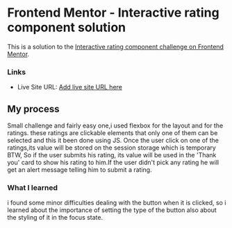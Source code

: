 # Frontend Mentor - Interactive rating component solution

This is a solution to the [Interactive rating component challenge on Frontend Mentor](https://www.frontendmentor.io/challenges/interactive-rating-component-koxpeBUmI).

### Links

- Live Site URL: [Add live site URL here](https://your-live-site-url.com)

## My process

Small challenge and fairly easy one,i used flexbox for the layout and for the ratings. these ratings are clickable elements that only one of them can be selected and this it been done using JS. Once the user click on one of the ratings,its value will be stored on the session storage which is temporary BTW, So if the user submits his rating, its value will be used in the 'Thank you' card to show his rating to him.If the user didn't pick any rating he will get an alert message telling him to submit a rating.

### What I learned
i found some minor difficulties dealing with the button when it is clicked, so i learned about the importance of setting the type of the button also about the styling of it in the focus state.
